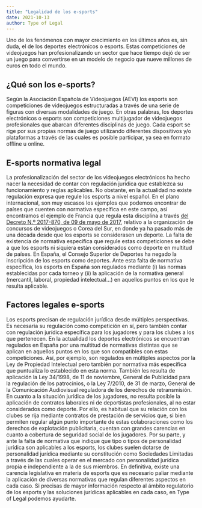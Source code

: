 ```yaml
---
title: "Legalidad de los e-sports"
date: 2021-10-13
author: Type of Legal
---
```


Uno de los fenómenos con mayor crecimiento en los últimos años es, sin duda, el de los deportes electrónicos o esports. Estas competiciones de videojuegos han profesionalizando un sector que hace tiempo dejó de ser un juego para convertirse en un modelo de negocio que nueve millones de euros en todo el mundo.

**¿Qué son los e-sports?**
--------------------------

Según la Asociación Española de Videojuegos (AEVI) los esports son competiciones de videojuegos estructuradas a través de una serie de figuras con diversas modalidades de juego. En otras palabras, los deportes electrónicos o esports son competiciones multijugador de videojuegos profesionales que abarcan diferentes disciplinas de juego. Cada esport se rige por sus propias normas de juego utilizando diferentes dispositivos y/o plataformas a través de las cuales es posible participar, ya sea en formato offline u online.

**E-sports normativa legal**
----------------------------

La profesionalización del sector de los videojuegos electrónicos ha hecho nacer la necesidad de contar con regulación jurídica que establezca su funcionamiento y reglas aplicables. No obstante, en la actualidad no existe regulación expresa que regule los esports a nivel español. En el plano internacional, son muy escasos los ejemplos que podemos encontrar de países que cuenten con normativa específica en este campo, así encontramos el ejemplo de Francia que regula esta disciplina a través [del Decreto N.º 2017-870, de 09 de mayo de 2017](https://www.legifrance.gouv.fr/jorf/id/JORFTEXT000034633479), relativo a la organización de concursos de videojuegos o Corea del Sur, en donde ya ha pasado más de una década desde que los esports se considerasen un deporte. La falta de existencia de normativa específica que regule estas competiciones se debe a que los esports ni siquiera están considerados como deporte en multitud de países. En España, el Consejo Superior de Deportes ha negado la inscripción de los esports como deportes. Ante esta falta de normativa específica, los esports en España son regulados mediante (i) las normas establecidas por cada torneo y (ii) la aplicación de la normativa general (mercantil, laboral, propiedad intelectual…) en aquellos puntos en los que le resulta aplicable.

**Factores** **legales e-sports**
---------------------------------

Los esports precisan de regulación jurídica desde múltiples perspectivas. Es necesaria su regulación como competición en sí, pero también contar con regulación jurídica específica para los jugadores y para los clubes a los que pertenecen. En la actualidad los deportes electrónicos se encuentran regulados en España por una multitud de normativas distintas que se aplican en aquellos puntos en los que son compatibles con estas competiciones. Así, por ejemplo, son regulados en múltiples aspectos por la Ley de Propiedad Intelectual pero también por normativa más específica que puntualiza lo establecido en esta norma. También les resulta de aplicación la Ley 34/1998, de 11 de noviembre, General de Publicidad para la regulación de los patrocinios, o la Ley 7/2010, de 31 de marzo, General de la Comunicación Audiovisual reguladora de los derechos de retransmisión. En cuanto a la situación jurídica de los jugadores, no resulta posible la aplicación de contratos laborales ni de deportistas profesionales, al no estar considerados como deporte. Por ello, es habitual que su relación con los clubes se rija mediante contratos de prestación de servicios que, si bien permiten regular algún punto importante de estas colaboraciones como los derechos de explotación publicitaria, cuentan con grandes carencias en cuanto a cobertura de seguridad social de los jugadores. Por su parte, y ante la falta de normativa que indique que tipo o tipos de personalidad jurídica son aplicables a los esports, los clubes suelen dotarse de personalidad jurídica mediante su constitución como Sociedades Limitadas a través de las cuales operar en el mercado con personalidad jurídica propia e independiente a la de sus miembros. En definitiva, existe una carencia legislativa en materia de esports que es necesario paliar mediante la aplicación de diversas normativas que regulan diferentes aspectos en cada caso. Si precisas de mayor información respecto al ámbito regulatorio de los esports y las soluciones jurídicas aplicables en cada caso, en Type of Legal podemos ayudarte.
